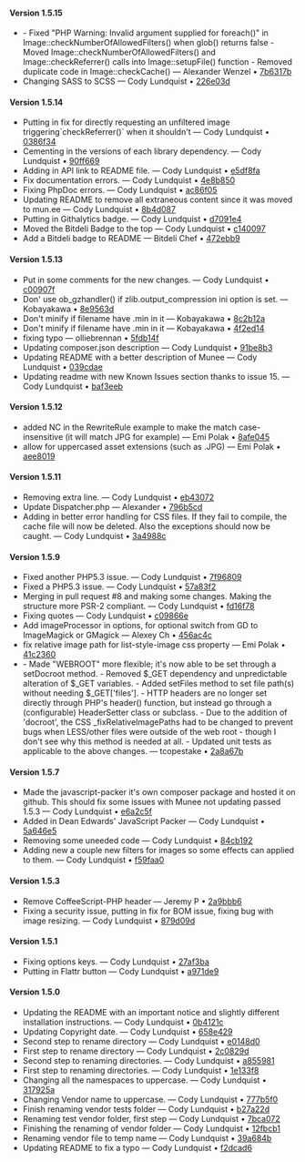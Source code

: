 #### Version 1.5.15
<ul>
<li> - Fixed "PHP Warning: Invalid argument supplied for foreach()" in Image::checkNumberOfAllowedFilters() when glob() returns false - Moved Image::checkNumberOfAllowedFilters() and Image::checkReferrer() calls into Image::setupFile() function - Removed duplicate code in Image::checkCache() &mdash; Alexander Wenzel &bull; <a href="http://github.com/meenie/munee/commit/7b6317b5848417aaf2cd93ddfa651f42b10f602d" target="_blank">7b6317b</a></li>
<li> Changing SASS to SCSS &mdash; Cody Lundquist &bull; <a href="http://github.com/meenie/munee/commit/226e03dcb5fcb8c3008ead5d44737779334d1da8" target="_blank">226e03d</a></li>
</ul>

#### Version 1.5.14

<ul>
<li> Putting in fix for directly requesting an unfiltered image triggering`checkReferrer()` when it shouldn't &mdash; Cody Lundquist &bull; <a href="http://github.com/meenie/munee/commit/0386f343434c694037560c2ebc98ae17f22fd5b3" target="_blank">0386f34</a></li>
<li> Cementing in the versions of each library dependency. &mdash; Cody Lundquist &bull; <a href="http://github.com/meenie/munee/commit/90ff6690d5fe94e62ae22c6e00f60fd78e3aca99" target="_blank">90ff669</a></li>
<li> Adding in API link to README file. &mdash; Cody Lundquist &bull; <a href="http://github.com/meenie/munee/commit/e5df8fadef6727366b5f4e693b55311e4318e614" target="_blank">e5df8fa</a></li>
<li> Fix documentation errors. &mdash; Cody Lundquist &bull; <a href="http://github.com/meenie/munee/commit/4e8b850bd49aa042933b5dc8748eab93f1c3e295" target="_blank">4e8b850</a></li>
<li> Fixing PhpDoc errors. &mdash; Cody Lundquist &bull; <a href="http://github.com/meenie/munee/commit/ac86f057974385aab16a788a5e8be7fadb90a384" target="_blank">ac86f05</a></li>
<li> Updating README to remove all extraneous content since it was moved to mun.ee &mdash; Cody Lundquist &bull; <a href="http://github.com/meenie/munee/commit/8b4d0874d5a0179619ffa51a668baf2ad1e0d141" target="_blank">8b4d087</a></li>
<li> Putting in Githalytics badge. &mdash; Cody Lundquist &bull; <a href="http://github.com/meenie/munee/commit/d7091e4a38334a397710cf9187f07d1d4f7f91b7" target="_blank">d7091e4</a></li>
<li> Moved the Bitdeli Badge to the top &mdash; Cody Lundquist &bull; <a href="http://github.com/meenie/munee/commit/c140097ba637608b4548b8c29b9a18ff915db1c8" target="_blank">c140097</a></li>
<li> Add a Bitdeli badge to README &mdash; Bitdeli Chef &bull; <a href="http://github.com/meenie/munee/commit/472ebb9162451ecdaefbab1bb8cfdeb2d3cba74a" target="_blank">472ebb9</a></li>
</ul>

#### Version 1.5.13

<ul>
<li> Put in some comments for the new changes. &mdash; Cody Lundquist &bull; <a href="http://github.com/meenie/munee/commit/c00907fd109a62634f1c55cfdeef6af8fdbb7192" target="_blank">c00907f</a></li>
<li> Don' use ob_gzhandler() if zlib.output_compression ini option is set. &mdash; Kobayakawa &bull; <a href="http://github.com/meenie/munee/commit/8e9563da0ca2c5ea6875bae0c506c2e2d8ea9b9a" target="_blank">8e9563d</a></li>
<li> Don't minify if filename have .min in it &mdash; Kobayakawa &bull; <a href="http://github.com/meenie/munee/commit/8c2b12a6e6c4ccec8895955ce1275024bbf6287d" target="_blank">8c2b12a</a></li>
<li> Don't minify if filename have .min in it &mdash; Kobayakawa &bull; <a href="http://github.com/meenie/munee/commit/4f2ed14b225e5c22173ef221114f72e610c4bbc2" target="_blank">4f2ed14</a></li>
<li> fixing typo &mdash; olliebrennan &bull; <a href="http://github.com/meenie/munee/commit/5fdb14f9a3fe0a60a60b5ea51adab9f8a392b263" target="_blank">5fdb14f</a></li>
<li> Updating composer.json description &mdash; Cody Lundquist &bull; <a href="http://github.com/meenie/munee/commit/91be8b3bd13804dbf474708eaf30054bc9713681" target="_blank">91be8b3</a></li>
<li> Updating README with a better description of Munee &mdash; Cody Lundquist &bull; <a href="http://github.com/meenie/munee/commit/039cdaed18ca124537fd6acb85ae1c808658920c" target="_blank">039cdae</a></li>
<li> Updating readme with new Known Issues section thanks to issue 15. &mdash; Cody Lundquist &bull; <a href="http://github.com/meenie/munee/commit/baf3eeb5c8298b551f178f905034892dfb445e36" target="_blank">baf3eeb</a></li>
</ul>

#### Version 1.5.12

<ul>
<li> added NC in the RewriteRule example to make the match case-insensitive (it will match JPG for example) &mdash; Emi Polak &bull; <a href="http://github.com/meenie/munee/commit/8afe0453eba9dbc34fcc0fd9ad9f0db819cead8b" target="_blank">8afe045</a></li>
<li> allow for uppercased asset extensions (such as .JPG) &mdash; Emi Polak &bull; <a href="http://github.com/meenie/munee/commit/aee8019b02f0d67cb7f2751c8c179960197619c0" target="_blank">aee8019</a></li>
</ul>

#### Version 1.5.11

<ul>
<li> Removing extra line. &mdash; Cody Lundquist &bull; <a href="http://github.com/meenie/munee/commit/eb43072e7a10c5ca458843e024865dbb05ade365" target="_blank">eb43072</a></li>
<li> Update Dispatcher.php &mdash; Alexander &bull; <a href="http://github.com/meenie/munee/commit/796b5cd38b0d77b8043d15336be17338da7f3aa7" target="_blank">796b5cd</a></li>
<li> Adding in better error handling for CSS files.  If they fail to compile, the cache file will now be deleted.  Also the exceptions should now be caught. &mdash; Cody Lundquist &bull; <a href="http://github.com/meenie/munee/commit/3a4988cc7f7307894272259d8db1328c448b1b57" target="_blank">3a4988c</a></li>
</ul>

#### Version 1.5.9

<ul>
<li> Fixed another PHP5.3 issue. &mdash; Cody Lundquist &bull; <a href="http://github.com/meenie/munee/commit/7f9680952da6468aaf5716af99f2a7d98a598388" target="_blank">7f96809</a></li>
<li> Fixed a PHP5.3 issue. &mdash; Cody Lundquist &bull; <a href="http://github.com/meenie/munee/commit/57a83f2b0ad6a22ac9c8884605d4b6e0e0770879" target="_blank">57a83f2</a></li>
<li> Merging in pull request #8 and making some changes. Making the structure more PSR-2 compliant. &mdash; Cody Lundquist &bull; <a href="http://github.com/meenie/munee/commit/fd16f78a91674051a2b91495f8122e911b498be5" target="_blank">fd16f78</a></li>
<li> Fixing quotes &mdash; Cody Lundquist &bull; <a href="http://github.com/meenie/munee/commit/c09866e8c2b9ec4fd73be829ebc921a6eb28c3bf" target="_blank">c09866e</a></li>
<li> Add imageProcessor in options, for optional switch from GD to ImageMagick or GMagick &mdash; Alexey Ch &bull; <a href="http://github.com/meenie/munee/commit/456ac4c34e19ba4d7dac418ce9a9028c1bc43d96" target="_blank">456ac4c</a></li>
<li> fix relative image path for list-style-image css property &mdash; Emi Polak &bull; <a href="http://github.com/meenie/munee/commit/41c2360c79bebcd504dc3a9daad919f87ee891fe" target="_blank">41c2360</a></li>
<li> - Made "WEBROOT" more flexible; it's now able to be set through a setDocroot method. - Removed $_GET dependency and unpredictable alteration of $_GET variables. - Added setFiles method to set file path(s) without needing $_GET['files']. - HTTP headers are no longer set directly through PHP's header() function, but instead go through a (configurable) HeaderSetter class or subclass. - Due to the addition of 'docroot', the CSS _fixRelativeImagePaths had to be changed to prevent bugs when LESS/other files were outside of the web root - though I don't see why this method is needed at all. - Updated unit tests as applicable to the above changes. &mdash; tcopestake &bull; <a href="http://github.com/meenie/munee/commit/2a8a67b2b6ee2df49cea0ff73a5736ca87c085fa" target="_blank">2a8a67b</a></li>
</ul>

#### Version 1.5.7

<ul>
<li> Made the javascript-packer it's own composer package and hosted it on github.  This should fix some issues with Munee not updating passed 1.5.3 &mdash; Cody Lundquist &bull; <a href="http://github.com/meenie/munee/commit/e6a2c5ffd9b6051f30e421269f4d864873cd631f" target="_blank">e6a2c5f</a></li>
<li> Added in Dean Edwards' JavaScript Packer &mdash; Cody Lundquist &bull; <a href="http://github.com/meenie/munee/commit/5a646e544191cb9a9347eb5b2b2ad716f9261c10" target="_blank">5a646e5</a></li>
<li> Removing some uneeded code &mdash; Cody Lundquist &bull; <a href="http://github.com/meenie/munee/commit/84cb192416e1b520063e2b8fb3f625e10eb8136a" target="_blank">84cb192</a></li>
<li> Adding new a couple new filters for images so some effects can applied to them. &mdash; Cody Lundquist &bull; <a href="http://github.com/meenie/munee/commit/f59faa069c816880dbdaab3b1c3e68718669099f" target="_blank">f59faa0</a></li>
</ul>

#### Version 1.5.3

<ul>
<li> Remove CoffeeScript-PHP header &mdash; Jeremy P &bull; <a href="http://github.com/meenie/munee/commit/2a9bbb6f02c2415aa99a93774a9d470c35ec4124" target="_blank">2a9bbb6</a></li>
<li> Fixing a security issue, putting in fix for BOM issue, fixing bug with image resizing. &mdash; Cody Lundquist &bull; <a href="http://github.com/meenie/munee/commit/879d09d74d987f8712b85ec2a9fb3e25a48d74e4" target="_blank">879d09d</a></li>
</ul>

#### Version 1.5.1

<ul>
<li> Fixing options keys. &mdash; Cody Lundquist &bull; <a href="http://github.com/meenie/munee/commit/27af3baa0f690f5c2e67634f90218caa9b333ee6" target="_blank">27af3ba</a></li>
<li> Putting in Flattr button &mdash; Cody Lundquist &bull; <a href="http://github.com/meenie/munee/commit/a971de95a6124edb911cce8fc48b4b933a09926d" target="_blank">a971de9</a></li>
</ul>

#### Version 1.5.0

<ul>
<li> Updating the README with an important notice and slightly different installation instructions. &mdash; Cody Lundquist &bull; <a href="http://github.com/meenie/munee/commit/0b4121c0a86ded3b5cc6b05434bec0157218fa9f" target="_blank">0b4121c</a></li>
<li> Updating Copyright date. &mdash; Cody Lundquist &bull; <a href="http://github.com/meenie/munee/commit/658e429b965463465676846bb3972ca822c6ec71" target="_blank">658e429</a></li>
<li> Second step to rename directory &mdash; Cody Lundquist &bull; <a href="http://github.com/meenie/munee/commit/e0148d0e475d98d0678e5347c3778dd3e802df85" target="_blank">e0148d0</a></li>
<li> First step to rename directory &mdash; Cody Lundquist &bull; <a href="http://github.com/meenie/munee/commit/2c0829d37facc0dc69c1aad2c045628b79493169" target="_blank">2c0829d</a></li>
<li> Second step to renaming directories. &mdash; Cody Lundquist &bull; <a href="http://github.com/meenie/munee/commit/a855981ad5227bba0483ae2828054a1dacf9295a" target="_blank">a855981</a></li>
<li> First step to renaming directories. &mdash; Cody Lundquist &bull; <a href="http://github.com/meenie/munee/commit/1e133f8f31ee35f38126980ae3c7452e4c892c7d" target="_blank">1e133f8</a></li>
<li> Changing all the namespaces to uppercase. &mdash; Cody Lundquist &bull; <a href="http://github.com/meenie/munee/commit/317925ae5bdf429abc3b8d25c65b5d1e75661512" target="_blank">317925a</a></li>
<li> Changing Vendor name to uppercase. &mdash; Cody Lundquist &bull; <a href="http://github.com/meenie/munee/commit/777b5f09ddc61c13196364685825eb4ef5fe0e14" target="_blank">777b5f0</a></li>
<li> Finish renaming vendor tests folder &mdash; Cody Lundquist &bull; <a href="http://github.com/meenie/munee/commit/b27a22d418f9cbd2c29c12a9c646e9d4d9557b99" target="_blank">b27a22d</a></li>
<li> Renaming test vendor folder, first step &mdash; Cody Lundquist &bull; <a href="http://github.com/meenie/munee/commit/7bca0725f44fefceb196bb82316cbf6c7c768c00" target="_blank">7bca072</a></li>
<li> Finishing the renaming of vendor folder &mdash; Cody Lundquist &bull; <a href="http://github.com/meenie/munee/commit/12fbcb1be267e9bce55af559691ad72cb0e81244" target="_blank">12fbcb1</a></li>
<li> Renaming vendor file to temp name &mdash; Cody Lundquist &bull; <a href="http://github.com/meenie/munee/commit/39a684b5147b265c069b74dfa865799672a765cd" target="_blank">39a684b</a></li>
<li> Updating README to fix a typo &mdash; Cody Lundquist &bull; <a href="http://github.com/meenie/munee/commit/f2dcad60f1686224faf2ac584ecbfa3ae865d664" target="_blank">f2dcad6</a></li>
</ul>

